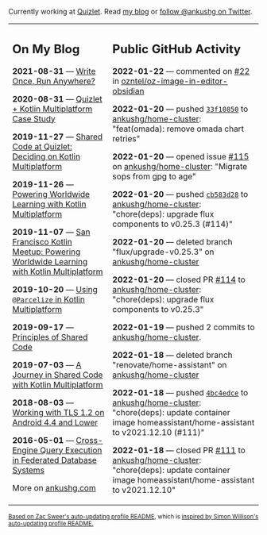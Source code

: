 Currently working at [Quizlet](https://quizlet.com/). Read [my blog](https://ankushg.com/) or [follow @ankushg on Twitter](https://twitter.com/ankushg).

<table><tr><td valign="top" width="40%">

## On My Blog
<!-- blog starts -->
**2021-08-31** — [Write Once, Run Anywhere?](https://ankushg.com/posts/write-once-run-anywhere-increment/)

**2020-08-31** — [Quizlet + Kotlin Multiplatform Case Study](https://ankushg.com/posts/quizlet-kotlin-multiplatform-case-study/)

**2019-11-27** — [Shared Code at Quizlet: Deciding on Kotlin Multiplatform](https://ankushg.com/posts/shared-code-kotlin-multiplatform/)

**2019-11-26** — [Powering Worldwide Learning with Kotlin Multiplatform](https://ankushg.com/speaking/droidcon-sf-2019)

**2019-11-07** — [San Francisco Kotlin Meetup: Powering Worldwide Learning with Kotlin Multiplatform](https://ankushg.com/speaking/sf-kotlin-meetup-2019)

**2019-10-20** — [Using `@Parcelize` in Kotlin Multiplatform](https://ankushg.com/posts/multiplatform-parcelize/)

**2019-09-17** — [Principles of Shared Code](https://ankushg.com/speaking/denver-startup-week-2019)

**2019-07-03** — [A Journey in Shared Code with Kotlin Multiplatform](https://ankushg.com/speaking/droidcon-berlin-2019)

**2018-08-03** — [Working with TLS 1.2 on Android 4.4 and Lower](https://ankushg.com/posts/tls-1.2-on-android/)

**2016-05-01** — [Cross-Engine Query Execution in Federated Database Systems](https://ankushg.com/projects/thesis)
<!-- blog ends -->
More on [ankushg.com](https://ankushg.com/)
</td><td valign="top" width="60%">

## Public GitHub Activity
<!-- githubActivity starts -->
**2022-01-22** — commented on [#22](https://github.com/ozntel/oz-image-in-editor-obsidian/issues/22#issuecomment-1019401409) in [ozntel/oz-image-in-editor-obsidian](https://api.github.com/repos/ozntel/oz-image-in-editor-obsidian)

**2022-01-20** — pushed [`33f10850`](https://github.com/ankushg/home-cluster/commit/33f108503a0b4aa959b8fe71a9a06265bee03bc7) to [ankushg/home-cluster](https://api.github.com/repos/ankushg/home-cluster): "feat(omada): remove omada chart retries"

**2022-01-20** — opened issue [#115](https://github.com/ankushg/home-cluster/issues/115) on [ankushg/home-cluster](https://api.github.com/repos/ankushg/home-cluster): "Migrate sops from gpg to age"

**2022-01-20** — pushed [`cb583d28`](https://github.com/ankushg/home-cluster/commit/cb583d28cee61482225e2b604d6a64c049848660) to [ankushg/home-cluster](https://api.github.com/repos/ankushg/home-cluster): "chore(deps): upgrade flux components to v0.25.3 (#114)"

**2022-01-20** — deleted branch "flux/upgrade-v0.25.3" on [ankushg/home-cluster](https://api.github.com/repos/ankushg/home-cluster)

**2022-01-20** — closed PR [#114](https://github.com/ankushg/home-cluster/pull/114) to [ankushg/home-cluster](https://api.github.com/repos/ankushg/home-cluster): "chore(deps): upgrade flux components to v0.25.3"

**2022-01-19** — pushed 2 commits to [ankushg/home-cluster](https://api.github.com/repos/ankushg/home-cluster).

**2022-01-18** — deleted branch "renovate/home-assistant" on [ankushg/home-cluster](https://api.github.com/repos/ankushg/home-cluster)

**2022-01-18** — pushed [`4bc4edce`](https://github.com/ankushg/home-cluster/commit/4bc4edce64aed25a80382d9303b988005c07ac52) to [ankushg/home-cluster](https://api.github.com/repos/ankushg/home-cluster): "chore(deps): update container image homeassistant/home-assistant to v2021.12.10 (#111)"

**2022-01-18** — closed PR [#111](https://github.com/ankushg/home-cluster/pull/111) to [ankushg/home-cluster](https://api.github.com/repos/ankushg/home-cluster): "chore(deps): update container image homeassistant/home-assistant to v2021.12.10"
<!-- githubActivity ends -->
</td></tr></table>

<sub><a href="https://github.com/ZacSweers/ZacSweers">Based on Zac Sweer's auto-updating profile README</a>, which is <a href="https://simonwillison.net/2020/Jul/10/self-updating-profile-readme/">inspired by Simon Willison's auto-updating profile README.</a></sub>